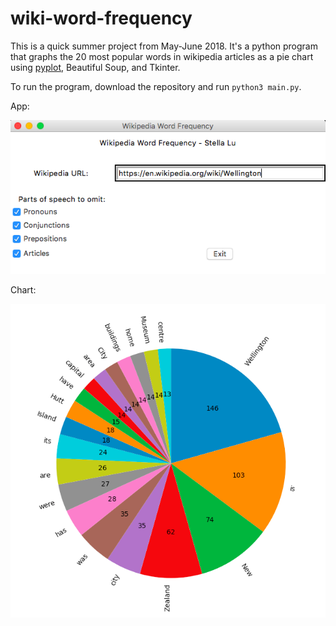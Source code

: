 # wiki-word-frequency
This is a quick summer project from May-June 2018. It's a python program that graphs the 20 most popular words in wikipedia articles as a pie chart using [pyplot](https://matplotlib.org/api/pyplot_summary.html), Beautiful Soup, and Tkinter.

To run the program, download the repository and run `python3 main.py`.

App:

![Application](/images/wellington_app.png)

Chart:

![Pie Chart of Wellington Wikipedia Page](/images/wellington_pie_chart.png)
